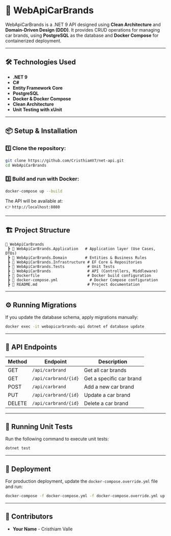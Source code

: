 
# 🚗 WebApiCarBrands

WebApiCarBrands is a .NET 9 API designed using **Clean Architecture** and **Domain-Driven Design (DDD)**. It provides CRUD operations for managing car brands, using **PostgreSQL** as the database and **Docker Compose** for containerized deployment.

---

## 🛠️ Technologies Used
- **.NET 9**
- **C#**
- **Entity Framework Core**
- **PostgreSQL**
- **Docker & Docker Compose**
- **Clean Architecture**
- **Unit Testing with xUnit**

---

## 📦 Setup & Installation

### 1️⃣ Clone the repository:
```sh
git clone https://github.com/CristhiamV7/net-api.git
cd WebApiCarBrands
```

### 3️⃣ Build and run with Docker:
```sh
docker-compose up --build
```

The API will be available at:  
👉 `http://localhost:8080`

---

## 🏗️ Project Structure
```
📂 WebApiCarBrands
 ┣ 📂 WebApiCarBrands.Application   # Application layer (Use Cases, DTOs)
 ┣ 📂 WebApiCarBrands.Domain        # Entities & Business Rules
 ┣ 📂 WebApiCarBrands.Infrastructure # EF Core & Repositories
 ┣ 📂 WebApiCarBrands.Tests          # Unit Tests
 ┣ 📂 WebApiCarBrands                # API (Controllers, Middleware)
 ┣ 📜 Dockerfile                     # Docker build configuration
 ┣ 📜 docker-compose.yml              # Docker Compose configuration
 ┣ 📜 README.md                      # Project documentation
```

---

## ⚙️ Running Migrations
If you update the database schema, apply migrations manually:

```sh
docker exec -it webapicarbrands-api dotnet ef database update
```

---

## 📌 API Endpoints

| Method | Endpoint          | Description                     |
|--------|------------------|---------------------------------|
| GET    | `/api/carbrand`  | Get all car brands             |
| GET    | `/api/carbrand/{id}` | Get a specific car brand  |
| POST   | `/api/carbrand`  | Add a new car brand            |
| PUT    | `/api/carbrand/{id}` | Update a car brand      |
| DELETE | `/api/carbrand/{id}` | Delete a car brand      |

---

## 🧪 Running Unit Tests
Run the following command to execute unit tests:
```sh
dotnet test
```

---

## 🚀 Deployment
For production deployment, update the `docker-compose.override.yml` file and run:
```sh
docker-compose -f docker-compose.yml -f docker-compose.override.yml up --build -d
```

---

## 🙌 Contributors
- **Your Name** - Cristhiam Valle